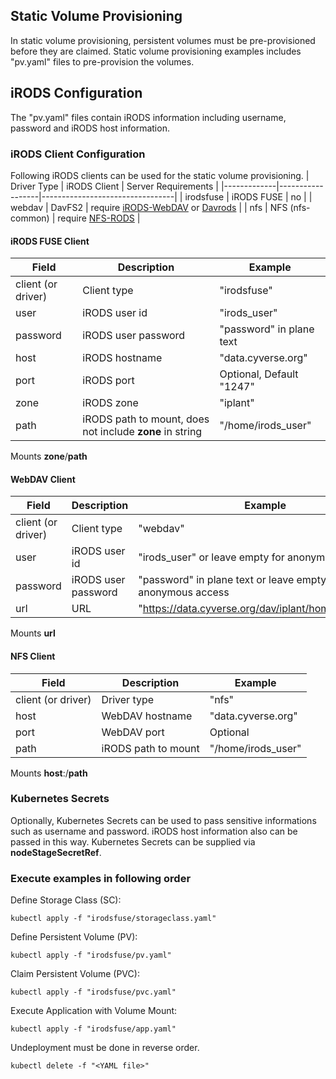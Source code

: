 ## Static Volume Provisioning

In static volume provisioning, persistent volumes must be pre-provisioned before they are claimed. Static volume provisioning examples includes "pv.yaml" files to pre-provision the volumes.

## iRODS Configuration

The "pv.yaml" files contain iRODS information including username, password and iRODS host information.

### iRODS Client Configuration

Following iRODS clients can be used for the static volume provisioning.
| Driver Type | iRODS Client     | Server Requirements             |
|-------------|------------------|---------------------------------|
| irodsfuse   | iRODS FUSE       | no                              |
| webdav      | DavFS2           | require [iRODS-WebDAV](https://github.com/DICE-UNC/irods-webdav) or [Davrods](https://github.com/UtrechtUniversity/davrods) |
| nfs         | NFS (nfs-common) | require [NFS-RODS](https://github.com/irods/irods_client_nfsrods)                |

#### iRODS FUSE Client
| Field | Description | Example |
| --- | --- | --- |
| client (or driver) | Client type | "irodsfuse" |
| user | iRODS user id | "irods_user" |
| password | iRODS user password | "password" in plane text |
| host | iRODS hostname | "data.cyverse.org" |
| port | iRODS port | Optional, Default "1247" |
| zone | iRODS zone | "iplant" |
| path | iRODS path to mount, does not include **zone** in string | "/home/irods_user" |

Mounts **zone**/**path**

#### WebDAV Client
| Field | Description | Example |
| --- | --- | --- |
| client (or driver) | Client type | "webdav" |
| user | iRODS user id | "irods_user" or leave empty for anonymous access |
| password | iRODS user password | "password" in plane text or leave empty for anonymous access |
| url | URL | "https://data.cyverse.org/dav/iplant/home/irods_user" |

Mounts **url**

#### NFS Client
| Field | Description | Example |
| --- | --- | --- |
| client (or driver) | Driver type | "nfs" |
| host | WebDAV hostname | "data.cyverse.org" |
| port | WebDAV port | Optional |
| path | iRODS path to mount | "/home/irods_user" |

Mounts **host**:/**path**

### Kubernetes Secrets

Optionally, Kubernetes Secrets can be used to pass sensitive informations such as username and password. iRODS host information also can be passed in this way.
Kubernetes Secrets can be supplied via **nodeStageSecretRef**.

### Execute examples in following order

Define Storage Class (SC):
```shell script
kubectl apply -f "irodsfuse/storageclass.yaml"
```

Define Persistent Volume (PV):
```shell script
kubectl apply -f "irodsfuse/pv.yaml"
```

Claim Persistent Volume (PVC):
```shell script
kubectl apply -f "irodsfuse/pvc.yaml"
```

Execute Application with Volume Mount:
```shell script
kubectl apply -f "irodsfuse/app.yaml"
```

Undeployment must be done in reverse order.
```shell script
kubectl delete -f "<YAML file>"
```
